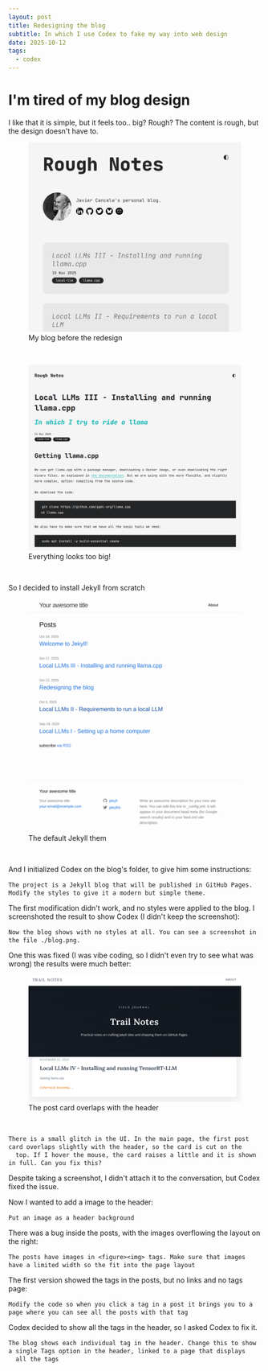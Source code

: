 ```yaml
---
layout: post
title: Redesigning the blog
subtitle: In which I use Codex to fake my way into web design
date: 2025-10-12
tags:
  - codex
---
```


# I'm tired of my blog design

I like that it is simple, but it feels too.. big? Rough? The content is rough, but the design doesn't have to.

<figure>
  <img src="/assets/images/2025-11-02-blog-redesign-codex/2025-10-14-19-03-13.png" alt="My blog before the redesign" />
  <figcaption>My blog before the redesign</figcaption>
</figure><br/>
<figure>
  <img src="/assets/images/2025-11-02-blog-redesign-codex/2025-10-14-19-04-01.png" alt="Everything looks too big!" />
  <figcaption>Everything looks too big!</figcaption>
</figure><br/>

So I decided to install Jekyll from scratch

<figure>
  <img src="/assets/images/2025-10-12-blog-redesign-codex/2025-10-18-17-46-34.png" alt="The default Jekyll them" />
  <figcaption>The default Jekyll them</figcaption>
</figure><br/>

And I initialized Codex on the blog's folder, to give him some instructions:

```
The project is a Jekyll blog that will be published in GitHub Pages. Modify the styles to give it a modern but simple theme.
```

The first modification didn't work, and no styles were applied to the blog. I screenshoted the result to show Codex (I didn't keep the screenshot):
```
Now the blog shows with no styles at all. You can see a screenshot in the file ./blog.png.
```

One this was fixed (I was vibe coding, so I didn't even try to see what was wrong) the results were much better:
<figure>
  <img src="/assets/images/2025-10-12-blog-redesign-codex/2025-10-18-17-57-51.png" alt="The post card overlaps with the header" />
  <figcaption>The post card overlaps with the header</figcaption>
</figure><br/>

```
There is a small glitch in the UI. In the main page, the first post card overlaps slightly with the header, so the card is cut on the
  top. If I hover the mouse, the card raises a little and it is shown in full. Can you fix this?
```

Despite taking a screenshot, I didn't attach it to the conversation, but Codex fixed the issue.

Now I wanted to add a image to the header:
```
Put an image as a header background
```

There was a bug inside the posts, with the images overflowing the layout on the right:
```
The posts have images in <figure><img> tags. Make sure that images have a limited width so the fit into the page layout
```

The first version showed the tags in the posts, but no links and no tags page:
```
Modify the code so when you click a tag in a post it brings you to a page where you can see all the posts with that tag
```

Codex decided to show all the tags in the header, so I asked Codex to fix it.
```
The blog shows each individual tag in the header. Change this to show a single Tags option in the header, linked to a page that displays
  all the tags
```